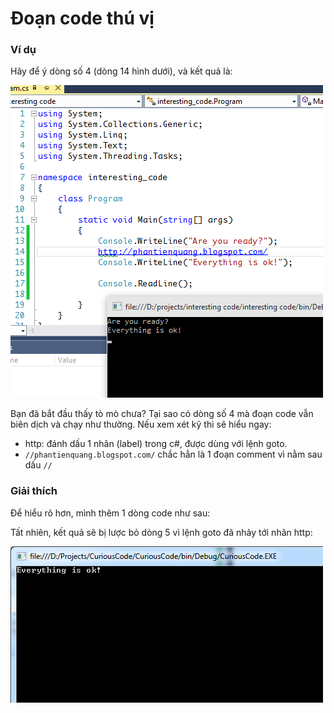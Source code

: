 # Đoạn code thú vị

### Ví dụ

<script src="https://gist.github.com/oclockvn/eab365465eb06319e22d.js"></script>


Hãy để ý dòng số 4 (dòng 14 hình dưới), và kết quả là:

![img/interesting-code.png](img/interesting-code.png)

Bạn đã bắt đầu thấy tò mò chưa? Tại sao có dòng số 4 mà đoạn code vẫn biên dịch và chạy như thường. Nếu xem xét kỹ thì sẽ hiểu ngay:

- http: đánh dấu 1 nhãn (label) trong c#, được dùng với lệnh goto.
- `//phantienquang.blogspot.com/` chắc hẳn là 1 đoạn comment vì nằm sau dấu `//`

### Giải thích

Để hiểu rõ hơn, mình thêm 1 dòng code như sau:

<script src="https://gist.github.com/oclockvn/1de4907b266a02b9438a.js"></script>

Tất nhiên, kết quả sẽ bị lược bỏ dòng 5 vì lệnh goto đã nhảy tới nhãn http:

![explain](img/curious-code-debug-3.png)